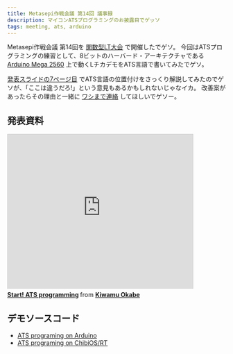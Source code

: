 ```yaml
---
title: Metasepi作戦会議 第14回 議事録
description: マイコンATSプログラミングのお披露目でゲッソ
tags: meeting, ats, arduino
---
```


Metasepi作戦会議 第14回を
[関数型LT大会](http://connpass.com/event/5795/)
で開催したでゲソ。
今回はATSプログラミングの練習として、8ビットのハーバード・アーキテクチャである
[Arduino Mega 2560](http://arduino.cc/en/Main/ArduinoBoardMega2560)
上で動くLチカデモをATS言語で書いてみたでゲソ。

[発表スライドの7ページ目](http://www.slideshare.net/master_q/20140511-start-ats/7)
でATS言語の位置付けをさっくり解説してみたのでゲソが、「ここは違うだろ!」という意見もあるかもしれないじゃなイカ。
改善案があったらその理由と一緒に
[ワシまで連絡](https://twitter.com/masterq_mogumog)
してほしいでゲソー。

## 発表資料

<iframe src="http://www.slideshare.net/slideshow/embed_code/34529495" width="427" height="356" frameborder="0" marginwidth="0" marginheight="0" scrolling="no" style="border:1px solid #CCC; border-width:1px 1px 0; margin-bottom:5px; max-width: 100%;" allowfullscreen> </iframe> <div style="margin-bottom:5px"> <strong> <a href="https://www.slideshare.net/master_q/20140511-start-ats" title="Start! ATS programming" target="_blank">Start! ATS programming</a> </strong> from <strong><a href="http://www.slideshare.net/master_q" target="_blank">Kiwamu Okabe</a></strong> </div>

## デモソースコード

* [ATS programing on Arduino](https://github.com/fpiot/arduino-mega2560-ats)
* [ATS programing on ChibiOS/RT](https://github.com/fpiot/chibios-ats)
